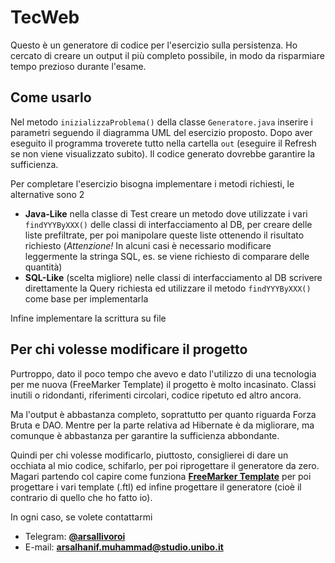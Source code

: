 # TecWeb
Questo è un generatore di codice per l'esercizio sulla persistenza.
Ho cercato di creare un output il più completo possibile, in modo da risparmiare tempo prezioso durante l'esame.

## Come usarlo

Nel metodo `inizializzaProblema()` della classe `Generatore.java` inserire i parametri seguendo il diagramma UML del esercizio proposto.
Dopo aver eseguito il programma troverete tutto nella cartella `out` (eseguire il Refresh se non viene visualizzato subito).
Il codice generato dovrebbe garantire la sufficienza.

Per completare l'esercizio bisogna implementare i metodi richiesti,
le alternative sono 2
- **Java-Like** 
    nella classe di Test creare un metodo dove utilizzate i vari `findYYYByXXX()` delle classi di interfacciamento al DB, per creare delle liste prefiltrate, per poi manipolare queste liste ottenendo il risultato richiesto
    (*Attenzione!* In alcuni casi è necessario modificare leggermente la stringa SQL, es. se viene richiesto di comparare delle quantità)
- **SQL-Like** (scelta migliore) nelle classi di interfacciamento al DB scrivere direttamente la Query richiesta ed utilizzare il metodo `findYYYByXXX()` come base per implementarla

Infine implementare la scrittura su file

## Per chi volesse modificare il progetto

Purtroppo, dato il poco tempo che avevo e dato l'utilizzo di una tecnologia per me nuova (FreeMarker Template) 
il progetto è molto incasinato.
Classi inutili o ridondanti, riferimenti circolari, codice ripetuto ed altro ancora.

Ma l'output è abbastanza completo, soprattutto per quanto riguarda Forza Bruta e DAO. Mentre per la parte relativa ad Hibernate è da migliorare, ma comunque è abbastanza per garantire la sufficienza abbondante.

Quindi per chi volesse modificarlo, piuttosto, consiglierei di dare un occhiata al mio codice, schifarlo, per poi riprogettare il generatore da zero. Magari partendo col capire come funziona 
<a href="https://freemarker.apache.org/" target="_blank">**FreeMarker Template**</a>
per poi progettare i vari template (.ftl) ed infine progettare il generatore (cioè il contrario di quello che ho fatto io).

In ogni caso, se volete contattarmi
- Telegram: <a href="https://t.me/arsallivoroi" target="_blank">**@arsallivoroi**</a>
- E-mail:    **arsalhanif.muhammad@studio.unibo.it**
